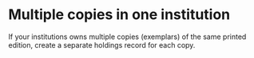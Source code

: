 # Multiple copies in one institution

If your institutions owns multiple copies (exemplars) of the same printed edition, create a separate holdings record for
each copy.
